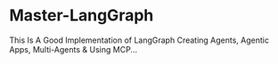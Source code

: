 # Master-LangGraph
This Is A Good Implementation of LangGraph Creating Agents, Agentic Apps, Multi-Agents &amp; Using MCP...
